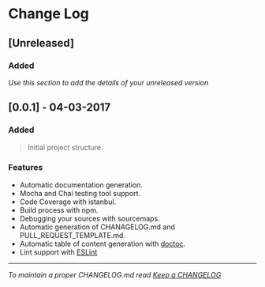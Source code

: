 # Change Log

## [Unreleased]

### Added

*Use this section to add the details of your unreleased version*

## [0.0.1] - 04-03-2017

### Added
> Initial project structure.

### Features
- Automatic documentation generation.
- Mocha and Chai
 testing tool support.
- Code Coverage with istanbul.
- Build process with npm.
- Debugging your sources with sourcemaps.
- Automatic generation of CHANAGELOG.md and PULL_REQUEST_TEMPLATE.md.
- Automatic table of content generation with [doctoc](https://github.com/thlorenz/doctoc).
- Lint support with [ESLint](http://jshint.com/)

---
*To maintain a proper CHANGELOG.md read [Keep a CHANGELOG](http://keepachangelog.com/)*
